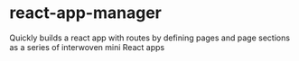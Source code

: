 # react-app-manager
Quickly builds a react app with routes by defining pages and page sections as a series of interwoven mini React apps
